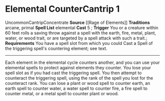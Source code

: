 ﻿---
actions: '[reaction]'
area: null
bloodline: null
component: null
cost: null
deity: null
domain: null
duration: null
element: null
heighten: null
heighten_level: '1'
id: '1421'
lesson: null
level: '1'
mystery: null
name: Elemental Counter
patron_theme: null
range: null
rarity: Uncommon
requirement: You have a spell slot from which you could Cast a Spell of the triggering
  spell's countering element;see text.
saving_throw: null
school: null
source: '[[DATABASE/source/Rage of Elements|Rage of Elements]]'
target: null
tradition:
- Arcane
- Primal
- Elemental
trait:
- '[[DATABASE/trait/Cantrip|Cantrip]]'
- '[[DATABASE/trait/Concentrate|Concentrate]]'
- '[[DATABASE/trait/Uncommon|Uncommon]]'
trigger: You or a creature within 60 feet rolls a saving throw against a spell with
  the [[DATABASE/trait/Earth|earth]] , [[DATABASE/trait/Fire|fire]] , [[DATABASE/trait/Metal|metal]]
  , [[DATABASE/trait/Plant|plant]] , [[DATABASE/trait/Water|water]] , or [[DATABASE/trait/Wood|wood]]
  trait, or are targeted by a spell attack with such a trait.
type: Cantrip

---
# Elemental Counter<span class="item-type">Cantrip 1</span>

<span class="trait-uncommon item-trait">Uncommon</span><span class="item-trait">Cantrip</span><span class="item-trait">Concentrate</span>
**Source** [[Rage of Elements]]
**Traditions** arcane, primal
**Spell List** elemental
**Cast** <span class="action-icon">5</span> ; **Trigger** You or a creature within 60 feet rolls a saving throw against a spell with the earth, fire, metal, plant, water, or wood trait, or are targeted by a spell attack with such a trait.; **Requirements** You have a spell slot from which you could Cast a Spell of the triggering spell's countering element; see text.

---
Each element in the elemental cycle counters another, and you can use your elemental spells to protect against elements they counter. You lose your spell slot as if you had cast the triggering spell. You then attempt to counteract the triggering spell, using the rank of the spell you lost for the counteract rank. You can lose a plant or wood spell to counter earth, an earth spell to counter water, a water spell to counter fire, a fire spell to counter metal, or a metal spell to counter plant or wood.